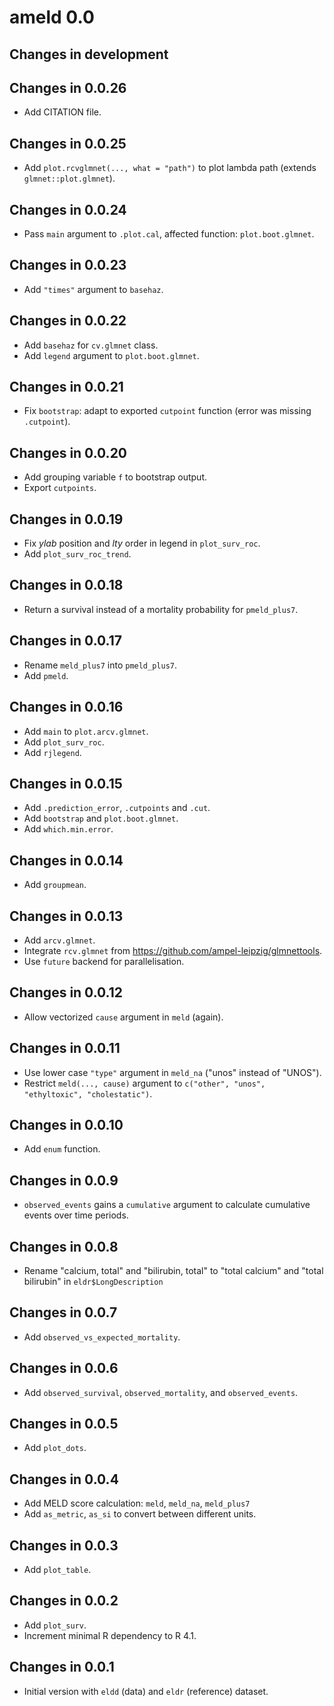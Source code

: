# ameld 0.0

## Changes in development

## Changes in 0.0.26

- Add CITATION file.

## Changes in 0.0.25

- Add `plot.rcvglmnet(..., what = "path")` to plot lambda path
  (extends `glmnet::plot.glmnet`).

## Changes in 0.0.24

- Pass `main` argument to `.plot.cal`, affected function: `plot.boot.glmnet`.

## Changes in 0.0.23

- Add `"times"` argument to `basehaz`.

## Changes in 0.0.22

- Add `basehaz` for `cv.glmnet` class.
- Add `legend` argument to `plot.boot.glmnet`.

## Changes in 0.0.21

- Fix `bootstrap`: adapt to exported `cutpoint` function
  (error was missing `.cutpoint`).

## Changes in 0.0.20

- Add grouping variable `f` to bootstrap output.
- Export `cutpoints`.

## Changes in 0.0.19

- Fix *ylab* position and *lty* order in legend in `plot_surv_roc`.
- Add `plot_surv_roc_trend`.

## Changes in 0.0.18

- Return a survival instead of a mortality probability for `pmeld_plus7`.

## Changes in 0.0.17

- Rename `meld_plus7` into `pmeld_plus7`.
- Add `pmeld`.

## Changes in 0.0.16

- Add `main` to `plot.arcv.glmnet`.
- Add `plot_surv_roc`.
- Add `rjlegend`.

## Changes in 0.0.15

- Add `.prediction_error`, `.cutpoints` and `.cut`.
- Add `bootstrap` and `plot.boot.glmnet`.
- Add `which.min.error`.

## Changes in 0.0.14

- Add `groupmean`.

## Changes in 0.0.13

- Add `arcv.glmnet`.
- Integrate `rcv.glmnet` from https://github.com/ampel-leipzig/glmnettools.
- Use `future` backend for parallelisation.

## Changes in 0.0.12

- Allow vectorized `cause` argument in `meld` (again).

## Changes in 0.0.11

- Use lower case `"type"` argument in `meld_na` ("unos" instead of "UNOS").
- Restrict `meld(..., cause)` argument to
  `c("other", "unos", "ethyltoxic", "cholestatic")`.

## Changes in 0.0.10

- Add `enum` function.

## Changes in 0.0.9

- `observed_events` gains a `cumulative` argument to calculate cumulative
  events over time periods.

## Changes in 0.0.8

- Rename "calcium, total" and "bilirubin, total" to
  "total calcium" and "total bilirubin" in `eldr$LongDescription`

## Changes in 0.0.7

- Add `observed_vs_expected_mortality`.

## Changes in 0.0.6

- Add `observed_survival`, `observed_mortality`, and `observed_events`.

## Changes in 0.0.5

- Add `plot_dots`.

## Changes in 0.0.4

- Add MELD score calculation: `meld`, `meld_na`, `meld_plus7`
- Add `as_metric`, `as_si` to convert between different units.

## Changes in 0.0.3

- Add `plot_table`.

## Changes in 0.0.2

- Add `plot_surv`.
- Increment minimal R dependency to R 4.1.

## Changes in 0.0.1

- Initial version with `eldd` (data) and `eldr` (reference) dataset.
